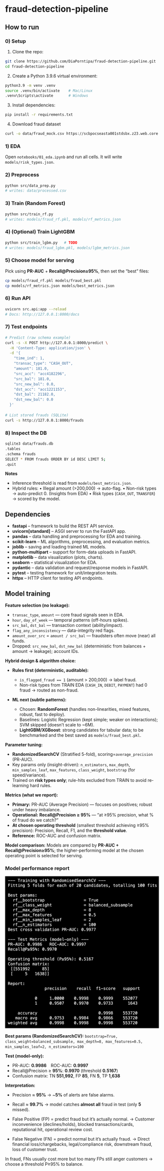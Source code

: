 # fraud-detection-pipeline

## How to run

### 0) Setup

1. Clone the repo:
```bash
git clone https://github.com/DiaPorntipa/fraud-detection-pipeline.git
cd fraud-detection-pipeline
````

2. Create a Python 3.9.6 virtual environment:

```bash
python3.9 -m venv .venv
source .venv/bin/activate    # Mac/Linux
.venv\Scripts\activate       # Windows
```

3. Install dependencies:

```bash
pip install -r requirements.txt
```

4. Download fraud dataset
```bash
curl -o data/fraud_mock.csv https://scbpocseasta001stdsbx.z23.web.core.windows.net/fraud_mock.csv
``` 

### 1) EDA

Open `notebooks/01_eda.ipynb` and run all cells. It will write `models/risk_types.json`.

### 2) Preprocess

```bash
python src/data_prep.py
# writes: data/processed.csv
```

### 3) Train (Random Forest)

```bash
python src/train_rf.py
# writes: models/fraud_rf.pkl, models/rf_metrics.json
```

### 4) (Optional) Train LightGBM

```bash
python src/train_lgbm.py   # TODO
# writes: models/fraud_lgbm.pkl, models/lgbm_metrics.json
```

### 5) Choose model for serving

Pick using **PR-AUC** + **Recall\@Precision≥95%**, then set the “best” files:

```bash
cp models/fraud_rf.pkl models/fraud_best.pkl
cp models/rf_metrics.json models/best_metrics.json
```

### 6) Run API

```bash
uvicorn src.api:app --reload
# Docs: http://127.0.0.1:8000/docs
```

### 7) Test endpoints

```bash
# Predict (raw schema example)
curl -s -X POST http://127.0.0.1:8000/predict \
  -H 'Content-Type: application/json' \
  -d '{
    "time_ind": 1,
    "transac_type": "CASH_OUT",
    "amount": 181.0,
    "src_acc": "acc4182296",
    "src_bal": 181.0,
    "src_new_bal": 0.0,
    "dst_acc": "acc1221153",
    "dst_bal": 21182.0,
    "dst_new_bal": 0.0
  }'

# List stored frauds (SQLite)
curl -s http://127.0.0.1:8000/frauds
```

### 8) Inspect the DB

```bash
sqlite3 data/frauds.db
.tables
.schema frauds
SELECT * FROM frauds ORDER BY id DESC LIMIT 5;
.quit
```

**Notes**

* Inference threshold is read from `models/best_metrics.json`.
* Hybrid rules:
  • Illegal amount (>200,000) → auto-flag.
  • Non-risk types → auto-predict 0. (Insights from EDA)
  • Risk types (`CASH_OUT`, `TRANSFER`) → scored by the model.


## Dependencies

- **fastapi** – framework to build the REST API service.  
- **uvicorn[standard]** – ASGI server to run the FastAPI app.  
- **pandas** – data handling and preprocessing for EDA and training.  
- **scikit-learn** – ML algorithms, preprocessing, and evaluation metrics.  
- **joblib** – saving and loading trained ML models.  
- **python-multipart** – support for form-data uploads in FastAPI.  
- **matplotlib** – data visualization (plots, charts).  
- **seaborn** – statistical visualization for EDA.  
- **pydantic** – data validation and request/response models in FastAPI.  
- **pytest** – testing framework for unit/integration tests.  
- **httpx** – HTTP client for testing API endpoints.  


## Model training

**Feature selection (no leakage):**

* `transac_type`, `amount` — core fraud signals seen in EDA.
* `hour`, `day_of_week` — temporal patterns (off-hours spikes).
* `src_bal`, `dst_bal` — transaction context (ability/impact).
* `flag_any_inconsistency` — data-integrity red flags.
* `amount_over_src` = `amount / src_bal` — fraudsters often move (near) all funds.
* Dropped: `src_new_bal`, `dst_new_bal` (deterministic from balances + amount → leakage); account IDs.

**Hybrid design & algorithm choice:**

* **Rules first (deterministic, auditable):**

  * `is_flagged_fraud == 1` (amount > 200,000) → label fraud.
  * Non-risk types from TRAIN EDA (`CASH_IN`, `DEBIT`, `PAYMENT`) had 0 fraud → routed as non-fraud.
* **ML next (subtle patterns):**

  * Chosen: **RandomForest** (handles non-linearities, mixed features, robust, fast to deploy).
  * Baselines: Logistic Regression (kept simple; weaker on interactions); SVM skipped (doesn’t scale to \~6M).
  * **LightGBM/XGBoost**: strong candidates for tabular data; to be benchmarked and the best saved as `models/fraud_best.pkl`.

**Parameter tuning:**

* **RandomizedSearchCV** (Stratified 5-fold), scoring=`average_precision` (PR-AUC).
* Key params only (insight-driven): `n_estimators`, `max_depth`, `min_samples_leaf`, `max_features`, `class_weight`, `bootstrap` (for speed/variance).
* Trained on **risk types only**; rule-hits excluded from TRAIN to avoid re-learning hard rules.

**Metrics (what we report):**

* **Primary:** PR-AUC (Average Precision) — focuses on positives; robust under heavy imbalance.
* **Operational:** **Recall\@Precision ≥ 95%** — “at ≥95% precision, what % of fraud do we catch?”
* **At chosen operating threshold** (smallest threshold achieving ≥95% precision): Precision, Recall, F1, and the **threshold value**.
* **Reference:** ROC-AUC and confusion matrix.

**Model comparison:**
Models are compared by **PR-AUC + Recall\@Precision≥95%**; the higher-performing model at the chosen operating point is selected for serving.

### Model performance report
![RandomForest model performance](images/rf_model_performance.png)

**Best params (RandomizedSearchCV):**
`bootstrap=True, class_weight=balanced_subsample, max_depth=8, max_features=0.5, min_samples_leaf=2, n_estimators=100`

**Test (model-only):**

* PR-AUC: **0.9986** ROC-AUC: **0.9997**
* Recall\@Precision ≥ **95%**: **0.9970** (threshold **0.5167**)
* Confusion matrix: TN **551,992**, FP **85**, FN **5**, TP **1,638**

**Interpretation:**

* Precision ≈ **95%** → \~**5%** of alerts are false alarms.
* Recall ≈ **99.7%** → model catches **almost all** fraud in test (only **5** missed).

* False Positive (FP) = predict fraud but it’s actually normal.
 → Customer inconvenience (declines/holds), blocked transactions/cards, reputational hit, operational review cost.

* False Negative (FN) = predict normal but it’s actually fraud.
 → Direct financial loss/chargebacks, legal/compliance risk, downstream fraud, loss of customer trust.

In fraud, FNs usually cost more but too many FPs still anger customers → choose a threshold P≥95% to balance.